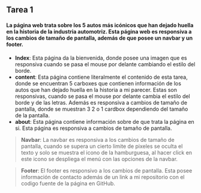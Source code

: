 ## Tarea 1

#### La página web trata sobre los 5 autos más icónicos que han dejado huella en la historia de la industria automotriz. Esta página web es responsiva a los cambios de tamaño de pantalla, además de que posee un navbar y un footer. 

* **Index**: Esta página da la bienvenida, donde posee una imagen que es responsiva cuando se pasa el mouse por delante cambiando el estilo del borde.
* **content**: Esta página contiene literalmente el contenido de esta tarea, donde se encuentran 5 carboxes que contienen información de los autos que han dejado huella en la historia a mi parecer. Estas son responsivas, cuando se pasa el mouse por delante cambia el estilo del borde y de las letras. Además es responsiva a cambios de tamaño de pantalla, donde se muestran 3 2 o 1 cardbox dependiendo del tamaño de la pantalla.
* **about**: Esta página contiene información sobre de que trata la página en si. Esta página es responsiva a cambios de tamaño de pantalla.

> **Navbar**: La navbar es responsiva a los cambios de tamaño de pantalla, cuando se supera un cierto limite de pixeles se oculta el texto y solo se muestra el icono de la hamburguesa, al hacer click en este icono se despliega el menú con las opciones de la navbar.

> **Footer**: El footer es responsivo a los cambios de pantalla. Esta posee información de contacto además de un link a mi repositorio con el codigo fuente de la página en GitHub.